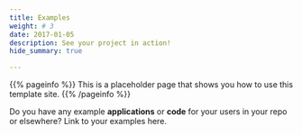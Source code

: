 ```yaml
---
title: Examples
weight: # 3
date: 2017-01-05
description: See your project in action!
hide_summary: true

---
```


{{% pageinfo %}}
This is a placeholder page that shows you how to use this template site.
{{% /pageinfo %}}

Do you have any example **applications** or **code** for your users in your repo
or elsewhere? Link to your examples here.
